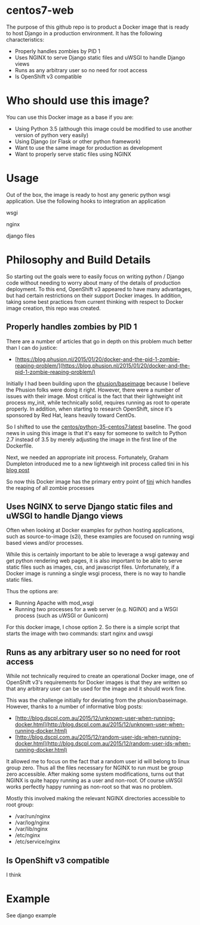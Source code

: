 # centos7-web

The purpose of this github repo is to product a Docker image that is ready to host Django in a production environment.  It has the following characteristics:

* Properly handles zombies by PID 1
* Uses NGINX to serve Django static files and uWSGI to handle Django views
* Runs as any arbitrary user so no need for root access
* Is OpenShift v3 compatible

# Who should use this image?

You can use this Docker image as a base if you are:

* Using Python 3.5 (although this image could be modified to use another version of python very easily)
* Using Django (or Flask or other python framework)
* Want to use the same image for production as development
* Want to properly serve static files using NGINX

# Usage

Out of the box, the image is ready to host any generic python wsgi application.  Use the following hooks to integration an application

<document hooks here>

wsgi

nginx

django files


# Philosophy and Build Details

So starting out the goals were to easily focus on writing python / Django code without needing to worry about many of the details of production deployment.  To this end, OpenShift v3 appeared to have many advantages, but had certain restrictions on their support Docker images.  In addition, taking some best practices from current thinking with respect to Docker image creation, this repo was created.

## Properly handles zombies by PID 1

There are a number of articles that go in depth on this problem much better than I can do justice:
 
* [https://blog.phusion.nl/2015/01/20/docker-and-the-pid-1-zombie-reaping-problem/](https://blog.phusion.nl/2015/01/20/docker-and-the-pid-1-zombie-reaping-problem/)

Initially I had been building upon the [phusion/baseimage](http://phusion.github.io/baseimage-docker/) because I believe the Phusion folks were doing it right.  However, there were a number of issues with their image.  Most critical is the fact that their lightweight init process my_init, while technically solid, requires running as root to operate properly.  In addition, when starting to research OpenShift, since it's sponsored by Red Hat, leans heavily toward CentOs.  

So I shifted to use the [centos/python-35-centos7:latest](https://hub.docker.com/r/centos/python-35-centos7/) baseline.  The good news in using this image is that it's easy for someone to switch to Python 2.7 instead of 3.5 by merely adjusting the image in the first line of the Dockerfile.

Next, we needed an appropriate init process.  Fortunately, Graham Dumpleton introduced me to a new lightweigh init process called tini in his [blog post](http://blog.dscpl.com.au/2015/12/issues-with-running-as-pid-1-in-docker.html)  

So now this Docker image has the primary entry point of [tini](https://github.com/krallin/tini) which handles the reaping of all zombie processes

## Uses NGINX to serve Django static files and uWSGI to handle Django views

Often when looking at Docker examples for python hosting applications, such as source-to-image (s2i), these examples are focused on running wsgi based views and/or processes.  

While this is certainly important to be able to leverage a wsgi gateway and get python rendering web pages, it is also important to be able to serve static files such as images, css, and javascript files.  Unfortunately, if a Docker image is running a single wsgi process, there is no way to handle static files.

Thus the options are:

* Running Apache with mod_wsgi
* Running two processes for a web server (e.g. NGINX) and a WSGI process (such as uWSGI or Gunicorn)

For this docker image, I chose option 2.  So there is a simple script that starts the image with two commands: start nginx and uwsgi

## Runs as any arbitrary user so no need for root access

While not technically required to create an operational Docker image, one of OpenShift v3's requirements for Docker images is that they are written so that any arbitrary user can be used for the image and it should work fine.

This was the challenge initially for deviating from the phusion/baseimage.  However, thanks to a number of informative blog posts: 
 
* [http://blog.dscpl.com.au/2015/12/unknown-user-when-running-docker.html](http://blog.dscpl.com.au/2015/12/unknown-user-when-running-docker.html)
* [http://blog.dscpl.com.au/2015/12/random-user-ids-when-running-docker.html](http://blog.dscpl.com.au/2015/12/random-user-ids-when-running-docker.html)

It allowed me to focus on the fact that a random user id will belong to linux group zero.  Thus all the files necessary for NGINX to run must be group zero accessible.  After making some system modifications, turns out that NGINX is quite happy running as a user and non-root.  Of course uWSGI works perfectly happy running as non-root so that was no problem.  

Mostly this involved making the relevant NGINX directories accessible to root group:

* /var/run/nginx
* /var/log/nginx
* /var/lib/nginx
* /etc/nginx
* /etc/service/nginx

## Is OpenShift v3 compatible

I think

# Example

See django example
